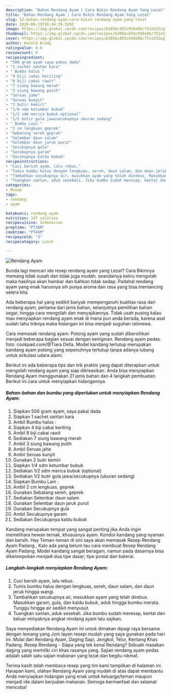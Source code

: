 ```yaml
---
description: "Bahan Rendang Ayam | Cara Bikin Rendang Ayam Yang Lezat"
title: "Bahan Rendang Ayam | Cara Bikin Rendang Ayam Yang Lezat"
slug: 52-bahan-rendang-ayam-cara-bikin-rendang-ayam-yang-lezat
date: 2020-06-19T16:44:29.529Z
image: https://img-global.cpcdn.com/recipes/6305bcd55c950a06/751x532cq70/rendang-ayam-foto-resep-utama.jpg
thumbnail: https://img-global.cpcdn.com/recipes/6305bcd55c950a06/751x532cq70/rendang-ayam-foto-resep-utama.jpg
cover: https://img-global.cpcdn.com/recipes/6305bcd55c950a06/751x532cq70/rendang-ayam-foto-resep-utama.jpg
author: Harold Brady
ratingvalue: 4.6
reviewcount: 9
recipeingredient:
- "500 gram ayam saya pakai dada"
- "1 sachet santan kara"
- " Bumbu halus "
- "4 biji cabai keriting"
- "8 biji cabai rawit"
- "7 siung bawang merah"
- "3 siung bawang putih"
- "Seruas jahe"
- "Seruas kunyit"
- "2 butir kemiri"
- "1/4 sdm ketumbar bubuk"
- "1/2 sdm merica bubuk optional"
- "1/2 butir gula jawasecukupnya ukuran sedang"
- " Bumbu Lain "
- "2 cm lengkuas geprek"
- "Sebatang sereh geprek"
- "Selembar daun salam"
- "Selembar daun jaruk purut"
- "Secukupnya gula"
- "Secukupnya garam"
- "Secukupnya kaldu bubuk"
recipeinstructions:
- "Cuci bersih ayam, lalu rebus."
- "Tumis bumbu halus dengan lengkuas, sereh, daun salam, dan daun jeruk hingga wangi."
- "Tambahkan secukupnya air, masukkan ayam yang telah direbus. Masukkan garam, gula, dan kaldu bubuk, aduk hingga bumbu merata. Tunggu hingga air sedikit menyusut."
- "Tuangkan santan, aduk sesekali. Jika bumbu sudah meresap, kental dan keluar minyaknya angkat rendang ayam lalu sajikan."
categories:
- Resep
tags:
- rendang
- ayam

katakunci: rendang ayam 
nutrition: 147 calories
recipecuisine: Indonesian
preptime: "PT36M"
cooktime: "PT45M"
recipeyield: "3"
recipecategory: Lunch

---
```



![Rendang Ayam](https://img-global.cpcdn.com/recipes/6305bcd55c950a06/751x532cq70/rendang-ayam-foto-resep-utama.jpg)

Bunda lagi mencari ide resep rendang ayam yang Lezat? Cara Bikinnya memang tidak susah dan tidak juga mudah. seandainya keliru mengolah maka hasilnya akan hambar dan bahkan tidak sedap. Padahal rendang ayam yang enak harusnya sih punya aroma dan rasa yang bisa memancing selera kita.

Ada beberapa hal yang sedikit banyak mempengaruhi kualitas rasa dari rendang ayam, pertama dari jenis bahan, selanjutnya pemilihan bahan segar, hingga cara mengolah dan menyajikannya. Tidak usah pusing kalau mau menyiapkan rendang ayam enak di mana pun anda berada, karena asal sudah tahu triknya maka hidangan ini bisa menjadi suguhan istimewa.

Cara memasak rendang ayam: Potong ayam yang sudah dibersihkan menjadi beberapa bagian sesuai dengan keinginan. Rendang ayam pedas. foto: cookpad.com/@Tiara Della. Model kandang tertutup merupakan kandang ayam potong yang sepenuhnya tertutup tanpa adanya lubang untuk sirkulasi udara alami.


Berikut ini ada beberapa tips dan trik praktis yang dapat diterapkan untuk mengolah rendang ayam yang siap dikreasikan. Anda bisa menyiapkan Rendang Ayam menggunakan 21 jenis bahan dan 4 langkah pembuatan. Berikut ini cara untuk menyiapkan hidangannya.

<!--inarticleads1-->

##### Bahan-bahan dan bumbu yang diperlukan untuk menyiapkan Rendang Ayam:

1. Siapkan 500 gram ayam, saya pakai dada
1. Siapkan 1 sachet santan kara
1. Ambil  Bumbu halus :
1. Siapkan 4 biji cabai keriting
1. Ambil 8 biji cabai rawit
1. Sediakan 7 siung bawang merah
1. Ambil 3 siung bawang putih
1. Ambil Seruas jahe
1. Ambil Seruas kunyit
1. Gunakan 2 butir kemiri
1. Siapkan 1/4 sdm ketumbar bubuk
1. Sediakan 1/2 sdm merica bubuk (optional)
1. Sediakan 1/2 butir gula jawa/secukupnya (ukuran sedang)
1. Siapkan  Bumbu Lain :
1. Ambil 2 cm lengkuas, geprek
1. Gunakan Sebatang sereh, geprek
1. Sediakan Selembar daun salam
1. Gunakan Selembar daun jaruk purut
1. Gunakan Secukupnya gula
1. Ambil Secukupnya garam
1. Sediakan Secukupnya kaldu bubuk


Kandang merupakan tempat yang sangat penting jika Anda ingin memelihara hewan ternak, khususnya ayam. Kondisi kandang yang nyaman dan bersih. Hay Teman-teman di sini saya akan memasak Resep Rendang Ayam Padang , Kalo ada yang belum tau cara membuat Resep Rendang Ayam Padang. Model kandang sangat beragam, namun pada dasarnya bisa dikelompokan menjadi dua tipe dasar; tipe postal dan baterai. 

<!--inarticleads2-->

##### Langkah-langkah menyiapkan Rendang Ayam:

1. Cuci bersih ayam, lalu rebus.
1. Tumis bumbu halus dengan lengkuas, sereh, daun salam, dan daun jeruk hingga wangi.
1. Tambahkan secukupnya air, masukkan ayam yang telah direbus. Masukkan garam, gula, dan kaldu bubuk, aduk hingga bumbu merata. Tunggu hingga air sedikit menyusut.
1. Tuangkan santan, aduk sesekali. Jika bumbu sudah meresap, kental dan keluar minyaknya angkat rendang ayam lalu sajikan.


Saya menyediakan Rendang Ayam ini untuk dimakan dipagi raya bersama dengan lemang yang Jom layan resepi mudah yang saya gunakan pada hari ini. Mulai dari Rendang Ayam, Daging Sapi, Jengkol, Telur, Kentang Khas Padang. Resep Rendang - Siapa yang tek kenal Rendang? Sebuah masakan daging yang memiliki ciri khas rasanya yang. Sajian rendang ayam pedas adalah salah satu sajian makanan yang lezat dan begitu nikmat. 

Terima kasih telah membaca resep yang tim kami tampilkan di halaman ini. Harapan kami, olahan Rendang Ayam yang mudah di atas dapat membantu Anda menyiapkan hidangan yang enak untuk keluarga/teman maupun menjadi ide dalam berjualan makanan. Semoga bermanfaat dan selamat mencoba!
